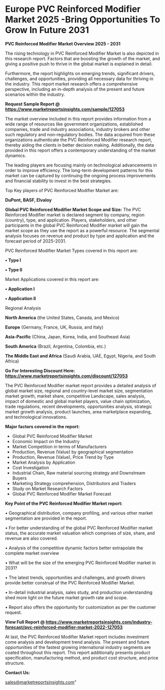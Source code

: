  # Europe PVC Reinforced Modifier Market 2025 -Bring Opportunities To Grow In Future 2031

<Strong> PVC Reinforced Modifier Market Overview 2025 - 2031</strong>

The rising technology in PVC Reinforced Modifier Market is also depicted in this research report. Factors that are boosting the growth of the market, and giving a positive push to thrive in the global market is explained in detail.

Furthermore, the report highlights on emerging trends, significant drivers, challenges, and opportunities, providing all necessary data for thriving in the industry. This report market research offers a comprehensive perspective, including an in-depth analysis of the present and future scenarios within the industry.

<strong>Request Sample Report @ <a href=https://www.marketreportsinsights.com/sample/127053>https://www.marketreportsinsights.com/sample/127053</a></strong>

The market overview included in this report provides information from a wide range of resources like government organizations, established companies, trade and industry associations, industry brokers and other such regulatory and non-regulatory bodies. The data acquired from these organizations authenticate the PVC Reinforced Modifier research report, thereby aiding the clients in better decision making. Additionally, the data provided in this report offers a contemporary understanding of the market dynamics.

The leading players are focusing mainly on technological advancements in order to improve efficiency. The long-term development patterns for this market can be captured by continuing the ongoing process improvements and financial stability to invest in the best strategies.

Top Key players of PVC Reinforced Modifier Market are:

<strong>DuPont, BASF, Elvaloy</strong>

<strong><b>Global PVC Reinforced Modifier Market Scope and Size:</b></strong>
The PVC Reinforced Modifier market is declared segment by company, region (country), type, and application. Players, stakeholders, and other participants in the global PVC Reinforced Modifier market will gain the market scope as they use the report as a powerful resource. The segmental analysis focuses on revenue and product by type and application and the forecast period of 2025-2031.

PVC Reinforced Modifier Market Types covered in this report are:

<strong>• Type I

• Type II</strong>

Market Applications covered in this report are:

<strong>• Application I

• Application II</strong> 

Regional Analysis

<strong>North America</strong> (the United States, Canada, and Mexico)

<strong>Europe</strong> (Germany, France, UK, Russia, and Italy)

<strong>Asia-Pacific</strong> (China, Japan, Korea, India, and Southeast Asia)

<strong>South America</strong> (Brazil, Argentina, Colombia, etc.)

<strong>The Middle East and Africa</strong> (Saudi Arabia, UAE, Egypt, Nigeria, and South Africa)

<strong>Go For Interesting Discount Here: <a href=https://www.marketreportsinsights.com/discount/127053>https://www.marketreportsinsights.com/discount/127053</a></strong>

The PVC Reinforced Modifier market report provides a detailed analysis of global market size, regional and country-level market size, segmentation market growth, market share, competitive Landscape, sales analysis, impact of domestic and global market players, value chain optimization, trade regulations, recent developments, opportunities analysis, strategic market growth analysis, product launches, area marketplace expanding, and technological innovations.

<strong><b>Major factors covered in the report:</b></strong>
<ul>
  <li>Global PVC Reinforced Modifier Market </li>
  <li>Economic Impact on the Industry</li>
  <li>Market Competition in terms of Manufacturers</li>
  <li>Production, Revenue (Value) by geographical segmentation</li>
  <li>Production, Revenue (Value), Price Trend by Type</li>
  <li>Market Analysis by Application</li>
  <li>Cost Investigation</li>
  <li>Industrial Chain, Raw material sourcing strategy and Downstream Buyers</li>
  <li>Marketing Strategy comprehension, Distributors and Traders</li>
  <li>Study on Market Research Factors</li>
  <li>Global PVC Reinforced Modifier Market Forecast</li>
</ul>

<strong><b>Key Point of the PVC Reinforced Modifier Market report:</b></strong>

• Geographical distribution, company profiling, and various other market segmentation are provided in the report.

• For better understanding of the global PVC Reinforced Modifier market status, the accurate market valuation which comprises of size, share, and revenue are also covered.

• Analysis of the competitive dynamic factors better extrapolate the complete market overview

• What will be the size of the emerging PVC Reinforced Modifier market in 2031?

• The latest trends, opportunities and challenges, and growth drivers provide better construal of the PVC Reinforced Modifier Market.

• In-detail industrial analysis, sales study, and production understanding shed more light on the future market growth rate and scope.

• Report also offers the opportunity for customization as per the customer request.

<strong><b>View Full Report @ <a href=https://www.marketreportsinsights.com/industry-forecast/pvc-reinforced-modifier-market-2022-127053>https://www.marketreportsinsights.com/industry-forecast/pvc-reinforced-modifier-market-2022-127053</a></b></strong>


At last, the PVC Reinforced Modifier Market report includes investment come analysis and development trend analysis. The present and future opportunities of the fastest growing international industry segments are coated throughout this report. This report additionally presents product specification, manufacturing method, and product cost structure, and price structure.

<strong>Contact Us:</strong>

sales@marketreportsinsights.com"
